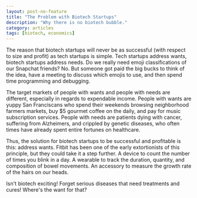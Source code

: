 ```yaml
---
layout: post-no-feature
title: "The Problem with Biotech Startups"
description: "Why there is no biotech bubble."
category: articles
tags: [biotech, economics]
---
```

The reason that biotech startups will never be as successful (with respect to size and profit) as tech startups is simple. Tech startups address wants, biotech startups address needs. Do we really need emoji classifications of our Snapchat friends? No. But someone got paid the big bucks to think of the idea, have a meeting to discuss which emojis to use, and then spend time programming and debugging.

The target markets of people with wants and people with needs are different, especially in regards to expendable income. People with wants are yuppy San Franciscans who spend their weekends browsing neighborhood farmers markets, buy $5 gourmet coffee on the daily, and pay for music subscription services. People with needs are patients dying with cancer, suffering from Alzheimers, and crippled by genetic diseases, who often times have already spent entire fortunes on healthcare.

Thus, the solution for biotech startups to be successful and profitable is this: address wants. Fitbit has been one of the early extortionists of this principle, but they could take it a step further. A device to count the number of times you blink in a day. A wearable to track the duration, quantity, and composition of bowel movements. An accessory to measure the growth rate of the hairs on our heads.

Isn't biotech exciting! Forget serious diseases that need treatments and cures! Where's the want for that?